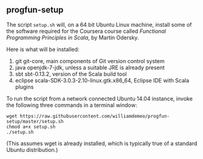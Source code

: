## progfun-setup

The script `setup.sh` will, on a 64 bit Ubuntu Linux machine, install some of the software
required for the Coursera course called *Functional Programming Principles in Scala*,
by Martin Odersky.

Here is what will be installed:

1.  git         git-core, main components of Git version control system
2.  java        openjdk-7-jdk, unless a suitable JRE is already present
3.  sbt         sbt-0.13.2, version of the Scala build tool
4.  eclipse     scala-SDK-3.0.3-2.10-linux.gtk.x86_64, Eclipse IDE with Scala plugins

To run the script from a network connected Ubuntu 14.04 instance, invoke the following
three commands in a terminal window:

    wget https://raw.githubusercontent.com/williamdemeo/progfun-setup/master/setup.sh
	chmod a+x setup.sh
	./setup.sh

(This assumes wget is already installed, which is typically true of a standard Ubuntu distribution.)
